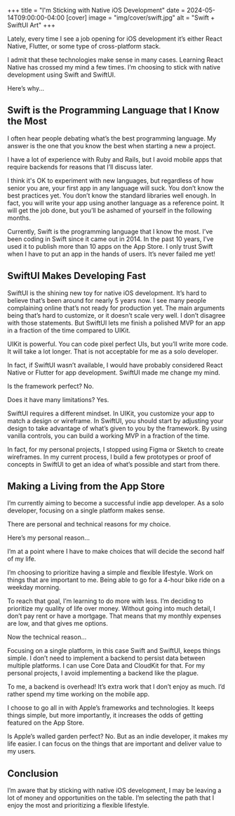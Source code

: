 +++
title = "I'm Sticking with Native iOS Development" 
date = 2024-05-14T09:00:00-04:00
[cover]
    image = "img/cover/swift.jpg"
    alt = "Swift + SwiftUI Art"
+++

Lately, every time I see a job opening for iOS development it’s either React Native, Flutter, or some type of cross-platform stack.

I admit that these technologies make sense in many cases. Learning React Native has crossed my mind a few times. I’m choosing to stick with native development using Swift and SwiftUI.

Here’s why…

## Swift is the Programming Language that I Know the Most

I often hear people debating what’s the best programming language. My answer is the one that you know the best when starting a new a project.

I have a lot of experience with Ruby and Rails, but I avoid mobile apps that require backends for reasons that I’ll discuss later.

I think it's OK to experiment with new languages, but regardless of how senior you are, your first app in any language will suck. You don’t know the best practices yet. You don’t know the standard libraries well enough. In fact, you will write your app using another language as a reference point. It will get the job done, but you’ll be ashamed of yourself in the following months.

Currently, Swift is the programming language that I know the most. I’ve been coding in Swift since it came out in 2014. In the past 10 years, I’ve used it to publish more than 10 apps on the App Store. I only trust Swift when I have to put an app in the hands of users. It’s never failed me yet!

## SwiftUI Makes Developing Fast

SwiftUI is the shining new toy for native iOS development. It’s hard to believe that’s been around for nearly 5 years now. I see many people complaining online that’s not ready for production yet. The main arguments being that’s hard to customize, or it doesn’t scale very well. I don’t disagree with those statements. But SwiftUI lets me finish a polished MVP for an app in a fraction of the time compared to UIKit.

UIKit is powerful. You can code pixel perfect UIs, but you’ll write more code. It will take a lot longer. That is not acceptable for me as a solo developer.

In fact, if SwiftUI wasn’t available, I would have probably considered React Native or Flutter for app development. SwiftUI made me change my mind.

Is the framework perfect? No.

Does it have many limitations? Yes.

SwiftUI requires a different mindset. In UIKit, you customize your app to match a design or wireframe. In SwiftUI, you should start by adjusting your design to take advantage of what’s given to you by the framework. By using vanilla controls, you can build a working MVP in a fraction of the time.

In fact, for my personal projects, I stopped using Figma or Sketch to create wireframes. In my current process, I build a few prototypes or proof of concepts in SwiftUI to get an idea of what’s possible and start from there.

## Making a Living from the App Store

I’m currently aiming to become a successful indie app developer. As a solo developer, focusing on a single platform makes sense.

There are personal and technical reasons for my choice.

Here’s my personal reason…

I’m at a point where I have to make choices that will decide the second half of my life.

I’m choosing to prioritize having a simple and flexible lifestyle. Work on things that are important to me. Being able to go for a 4-hour bike ride on a weekday morning.

To reach that goal, I’m learning to do more with less. I’m deciding to prioritize my quality of life over money. Without going into much detail, I don’t pay rent or have a mortgage. That means that my monthly expenses are low, and that gives me options.

Now the technical reason…

Focusing on a single platform, in this case Swift and SwiftUI, keeps things simple. I don’t need to implement a backend to persist data between multiple platforms. I can use Core Data and CloudKit for that. For my personal projects, I avoid implementing a backend like the plague.

To me, a backend is overhead! It’s extra work that I don’t enjoy as much. I’d rather spend my time working on the mobile app.

I choose to go all in with Apple’s frameworks and technologies. It keeps things simple, but more importantly, it increases the odds of getting featured on the App Store.

Is Apple’s walled garden perfect? No. But as an indie developer, it makes my life easier. I can focus on the things that are important and deliver value to my users.

## Conclusion

I’m aware that by sticking with native iOS development, I may be leaving a lot of money and opportunities on the table. I’m selecting the path that I enjoy the most and prioritizing a flexible lifestyle.
